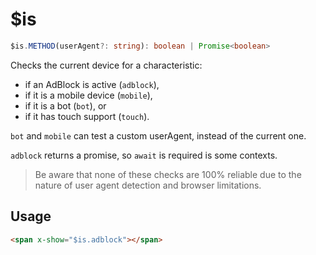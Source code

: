 # $is

```ts
$is.METHOD‎(userAgent?: string): boolean | Promise<boolean>
```

Checks the current device for a characteristic:

-  if an AdBlock is active (`adblock`),
-  if it is a mobile device (`mobile`),
-  if it is a bot (`bot`), or
-  if it has touch support (`touch`).

`bot` and `mobile` can test a custom userAgent, instead of the current one.

`adblock` returns a promise, so `await` is required is some contexts.

> Be aware that none of these checks are 100% reliable due to the nature of user agent detection and browser
> limitations.

## Usage

```html
<span x-show="$is.adblock"></span>
```
